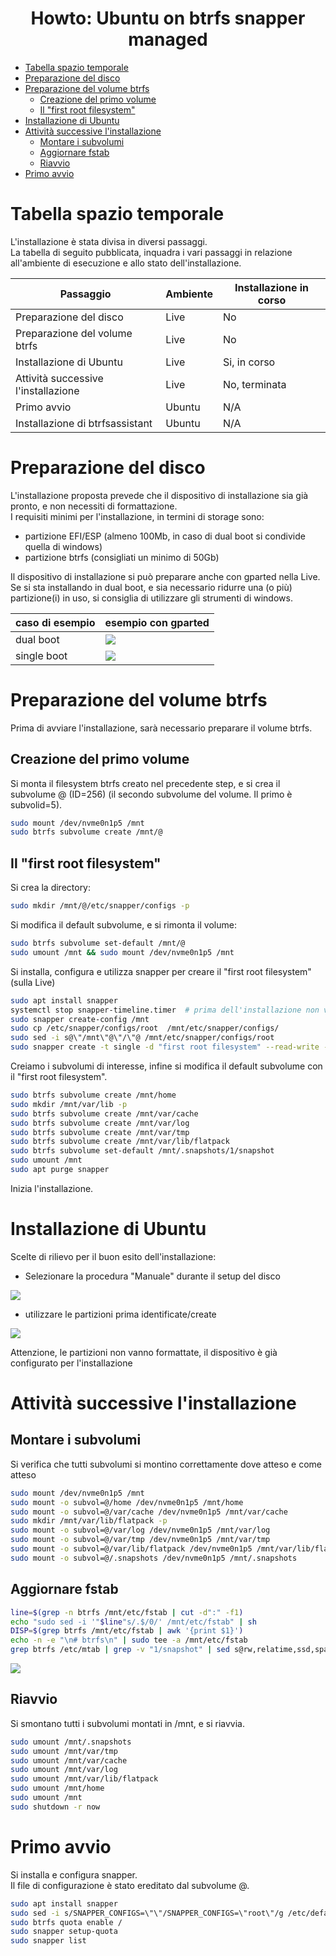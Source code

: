 <h1 align="center">Howto: Ubuntu on btrfs snapper managed</h1>
<div style="page-break-after: always"></div>

<!-- TOC -->

- [Tabella spazio temporale](#tabella-spazio-temporale)
- [Preparazione del disco](#preparazione-del-disco)
- [Preparazione del volume btrfs](#preparazione-del-volume-btrfs)
  - [Creazione del primo volume](#creazione-del-primo-volume)
  - [Il "first root filesystem"](#il-first-root-filesystem)
- [Installazione di Ubuntu](#installazione-di-ubuntu)
- [Attività successive l'installazione](#attività-successive-linstallazione)
  - [Montare i subvolumi](#montare-i-subvolumi)
  - [Aggiornare fstab](#aggiornare-fstab)
  - [Riavvio](#riavvio)
- [Primo avvio](#primo-avvio)

<!-- /TOC -->
<!-- /TOC -->
<!-- /TOC -->
<!-- /TOC -->
<!-- /TOC -->
<!-- /TOC -->
<!-- /TOC -->
<!-- /TOC -->

<div style="page-break-after: always"></div>

# Tabella spazio temporale

L'installazione è stata divisa in diversi passaggi.  
La tabella di seguito pubblicata, inquadra i vari passaggi in relazione all'ambiente di esecuzione e allo stato dell'installazione.  

Passaggio | Ambiente | Installazione in corso
--- | --- | ---
Preparazione del disco | Live | No
Preparazione del volume btrfs | Live | No
Installazione di Ubuntu | Live | Si, in corso
Attività successive l'installazione | Live | No, terminata
Primo avvio | Ubuntu | N/A
Installazione di btrfsassistant | Ubuntu | N/A

# Preparazione del disco

L'installazione proposta prevede che il dispositivo di installazione sia già pronto, e non necessiti di formattazione.  
I requisiti minimi per l'installazione, in termini di storage sono:
- partizione EFI/ESP (almeno 100Mb, in caso di dual boot si condivide quella di windows)
- partizione btrfs (consigliati un minimo di 50Gb)

Il dispositivo di installazione si può preparare anche con gparted nella Live.
Se si sta installando in dual boot, e sia necessario ridurre una (o più) partizione(i) in uso,
si consiglia di utilizzare gli strumenti di windows.


caso di esempio | esempio con gparted
---|---
dual boot | ![](img/2024-05-10-00-52-01.png)
single boot | ![](img/2024-05-10-00-58-45.png)


# Preparazione del volume btrfs

Prima di avviare l'installazione, sarà necessario preparare il volume btrfs.

## Creazione del primo volume

Si monta il filesystem btrfs creato nel precedente step, e si crea il subvolume @ (ID=256) (il secondo subvolume del volume. Il primo è subvolid=5).  

```bash
sudo mount /dev/nvme0n1p5 /mnt  
sudo btrfs subvolume create /mnt/@
```

## Il "first root filesystem"

Si crea la directory:

```bash
sudo mkdir /mnt/@/etc/snapper/configs -p
```

Si modifica il default subvolume, e si rimonta il volume:

```bash
sudo btrfs subvolume set-default /mnt/@
sudo umount /mnt && sudo mount /dev/nvme0n1p5 /mnt
```

Si installa, configura e utilizza snapper per creare il "first root filesystem" (sulla Live)  

```bash
sudo apt install snapper
systemctl stop snapper-timeline.timer  # prima dell'installazione non vogliamo le snapshot di tipo timeline
sudo snapper create-config /mnt
sudo cp /etc/snapper/configs/root  /mnt/etc/snapper/configs/
sudo sed -i s@\"/mnt\"@\"/\"@ /mnt/etc/snapper/configs/root
sudo snapper create -t single -d "first root filesystem" --read-write --from 0
```

Creiamo i subvolumi di interesse, infine si modifica il default subvolume con il "first root filesystem".

```bash
sudo btrfs subvolume create /mnt/home
sudo mkdir /mnt/var/lib -p
sudo btrfs subvolume create /mnt/var/cache
sudo btrfs subvolume create /mnt/var/log
sudo btrfs subvolume create /mnt/var/tmp
sudo btrfs subvolume create /mnt/var/lib/flatpack
sudo btrfs subvolume set-default /mnt/.snapshots/1/snapshot
sudo umount /mnt
sudo apt purge snapper
```

Inizia l'installazione.  

# Installazione di Ubuntu

Scelte di rilievo per il buon esito dell'installazione:  
- Selezionare la procedura "Manuale" durante il setup del disco

![](img/2024-05-10-02-20-15.png)

- utilizzare le partizioni prima identificate/create

![](img/2024-05-10-02-22-34.png)

Attenzione, le partizioni non vanno formattate, il dispositivo è già configurato per l'installazione


# Attività successive l'installazione

## Montare i subvolumi

Si verifica che tutti subvolumi si montino correttamente dove atteso e come atteso

```bash
sudo mount /dev/nvme0n1p5 /mnt
sudo mount -o subvol=@/home /dev/nvme0n1p5 /mnt/home
sudo mount -o subvol=@/var/cache /dev/nvme0n1p5 /mnt/var/cache
sudo mkdir /mnt/var/lib/flatpack -p
sudo mount -o subvol=@/var/log /dev/nvme0n1p5 /mnt/var/log
sudo mount -o subvol=@/var/tmp /dev/nvme0n1p5 /mnt/var/tmp
sudo mount -o subvol=@/var/lib/flatpack /dev/nvme0n1p5 /mnt/var/lib/flatpack
sudo mount -o subvol=@/.snapshots /dev/nvme0n1p5 /mnt/.snapshots
```

## Aggiornare fstab

```bash
line=$(grep -n btrfs /mnt/etc/fstab | cut -d":" -f1)
echo "sudo sed -i '"$line"s/.$/0/' /mnt/etc/fstab" | sh
DISP=$(grep btrfs /mnt/etc/fstab | awk '{print $1}')
echo -n -e "\n# btrfs\n" | sudo tee -a /mnt/etc/fstab
grep btrfs /etc/mtab | grep -v "1/snapshot" | sed s@rw,relatime,ssd,space_cache=v2,subvolid=.*,@defaults,@ | sed s@/mnt@@ | sed s@/dev/nvme0n1p5@$DISP@ | sudo tee -a /mnt/etc/fstab
```

![](img/2024-05-10-04-04-15.png)

## Riavvio

Si smontano tutti i subvolumi montati in /mnt, e si riavvia.  

```bash
sudo umount /mnt/.snapshots 
sudo umount /mnt/var/tmp 
sudo umount /mnt/var/cache
sudo umount /mnt/var/log
sudo umount /mnt/var/lib/flatpack
sudo umount /mnt/home 
sudo umount /mnt
sudo shutdown -r now
```


# Primo avvio

Si installa e configura snapper.  
Il file di configurazione è stato ereditato dal subvolume @.

```bash
sudo apt install snapper
sudo sed -i s/SNAPPER_CONFIGS=\"\"/SNAPPER_CONFIGS=\"root\"/g /etc/default/snapper
sudo btrfs quota enable /
sudo snapper setup-quota
sudo snapper list
```